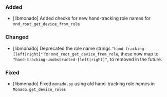 ### Added
- [libmonado] Added checks for new hand-tracking role names for `mnd_root_get_device_from_role`
### Changed
- [libmonado] Deprecated the role name strings `"hand-tracking-[left|right]"` for `mnd_root_get_device_from_role`,
  these now map to `"hand-tracking-unobstructed-[left|right]"`, to removed in the future.
### Fixed
- [libmonado] Fixed `monado.py` using old hand-tracking role names in `Monado.get_device_roles`
